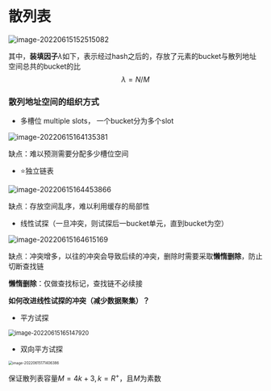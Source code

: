 # 散列表

![image-20220615152515082](https://rossetta-typora-imgsubmit.oss-cn-hangzhou.aliyuncs.com/img/image-20220615152515082.png)

其中，**装填因子**$\lambda$如下，表示经过hash之后的，存放了元素的bucket与散列地址空间总共的bucket的比
$$
\lambda = N / M 
$$

### 散列地址空间的组织方式

* 多槽位 multiple slots， 一个bucket分为多个slot

![image-20220615164135381](https://rossetta-typora-imgsubmit.oss-cn-hangzhou.aliyuncs.com/img/image-20220615164135381.png)

缺点：难以预测需要分配多少槽位空间

* :star:独立链表

![image-20220615164453866](https://rossetta-typora-imgsubmit.oss-cn-hangzhou.aliyuncs.com/img/image-20220615164453866.png)

缺点：存放空间乱序，难以利用缓存的局部性

* 线性试探（一旦冲突，则试探后一bucket单元，直到bucket为空）

![image-20220615164615169](https://rossetta-typora-imgsubmit.oss-cn-hangzhou.aliyuncs.com/img/image-20220615164615169.png)

缺点：冲突增多，以往的冲突会导致后续的冲突，删除时需要采取**懒惰删除**，防止切断查找链

**懒惰删除**：仅做查找标记，查找链不必续接

**如何改进线性试探的冲突（减少数据聚集）？**

- 平方试探

<img src="https://rossetta-typora-imgsubmit.oss-cn-hangzhou.aliyuncs.com/img/image-20220615165147920.png" alt="image-20220615165147920" style="zoom: 80%;" />

- 双向平方试探

<img src="https://rossetta-typora-imgsubmit.oss-cn-hangzhou.aliyuncs.com/img/image-20220615171406386.png" alt="image-20220615171406386" style="zoom: 50%;" />

保证散列表容量$M = 4k + 3, k = R^+$，且$M$为素数